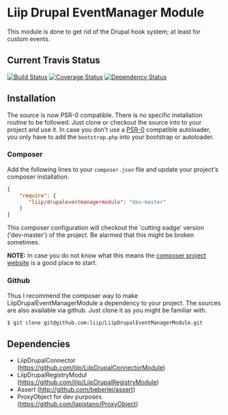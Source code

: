 # Liip Drupal EventManager Module
This module is done to get rid of the Drupal hook system; at least for custom events.


## Current Travis Status

[![Build Status](https://travis-ci.org/liip/LiipDrupalEventManagerModule.png?branch=master)](https://travis-ci.org/liip/LiipDrupalEventManagerModule)
[![Coverage Status](https://coveralls.io/repos/liip/LiipDrupalEventManagerModule/badge.png)](https://coveralls.io/r/liip/LiipDrupalEventManagerModule)
[![Dependency Status](https://www.versioneye.com/user/projects/52526dbb632bac22ba0000ef/badge.png)](https://www.versioneye.com/user/projects/52526dbb632bac22ba0000ef)

## Installation
The source is now PSR-0 compatible. There is no specific installation routine to be followed. Just clone or checkout the source into to your project
and use it.
In case you don't use a [PSR-0](https://github.com/php-fig/fig-standards/blob/master/accepted/PSR-0.md) compatible autoloader, you only have to add the `bootstrap.php` into your bootstrap or
autoloader.

### Composer
Add the following lines to your `composer.json` file and update your project's composer installation.

```json
{
    "require": {
       "liip/drupaleventmanagermodule": "dev-master"
    }
}
```

This composer configuration will checkout the 'cutting eadge' version ('dev-master') of the project. Be alarmed that this might be broken sometimes.


**NOTE:**
In case you do not know what this means the [composer project website](http://getcomposer.org) is a good place to start.


### Github
Thus I recommend the composer way to make LiipDrupalEventManagerModule a dependency to your project.
The sources are also available via github. Just clone it as you might be familiar with.

```bash
$ git clone git@github.com:liip/LiipDrupalEventManagerModule.git
```

## Dependencies

- LiipDrupalConnector (https://github.com/liip/LiipDrupalConnectorModule)
- LiipDrupalRegistryModul (https://github.com/liip/LiipDrupalRegistryModule)
- Assert (http://github.com/beberlei/assert)
- ProxyObject for dev purposes (https://github.com/lapistano/ProxyObject)

